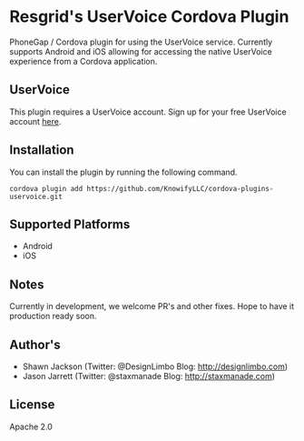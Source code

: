 Resgrid's UserVoice Cordova Plugin
==============

PhoneGap / Cordova plugin for using the UserVoice service. Currently supports Android and iOS allowing for accessing the native UserVoice experience from a Cordova application. 


UserVoice
-------------

This plugin requires a UserVoice account. Sign up for your free UserVoice account [here](https://www.uservoice.com/).

## Installation ##
You can install the plugin by running the following command.

```
cordova plugin add https://github.com/KnowifyLLC/cordova-plugins-uservoice.git
```

## Supported Platforms ##

- Android
- iOS

## Notes ##
Currently in development, we welcome PR's and other fixes. Hope to have it production ready soon.

## Author's ##
* Shawn Jackson (Twitter: @DesignLimbo Blog: http://designlimbo.com)
* Jason Jarrett (Twitter: @staxmanade Blog: http://staxmanade.com)

## License ##
Apache 2.0
